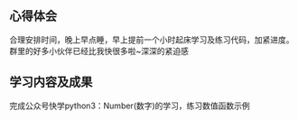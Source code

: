 ## 心得体会<br> ##
合理安排时间，晚上早点睡，早上提前一个小时起床学习及练习代码，加紧进度。群里的好多小伙伴已经比我快很多啦~深深的紧迫感

## 学习内容及成果<br> ##
完成公众号快学python3：Number(数字)的学习，练习数值函数示例